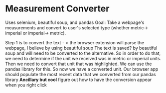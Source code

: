 # Measurement Converter 

Uses selenium, beautiful soup, and pandas
Goal: Take a webpage's measurements and convert to user's selected type (whether metric-> imperial or imperial-> metric).

Step 1 is to convert the text - > the browser extension will parse the webpage, I believe by using beautiful soup
The text is saved? by beautiful soup and will need to be converted to the alternative. So in order to do that, 
we need to determine if the unit we received was in metric or imperial units. 
Then we need to convert that unit that was highlighted. We can use the pandas library for this. 
So now we have a converted unit. Our browser app should populate the most recent data that we converted from our pandas 
library **Ancillary but cool** figure out how to have the conversion appear when you right click
